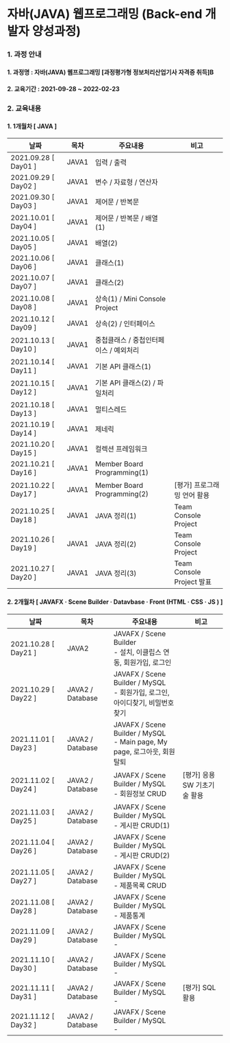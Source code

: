 # 자바(JAVA) 웹프로그래밍 (Back-end 개발자 양성과정)

### 1. 과정 안내  
#### 1. 과정명 : 자바(JAVA) 웹프로그래밍 [과정평가형 정보처리산업기사 자격증 취득]B
#### 2. 교육기간 : 2021-09-28 ~ 2022-02-23

### 2. 교육내용  
#### 1. 1개월차 [ JAVA ]
|날짜|목차|주요내용|비고|
|----|----|----|----|
|2021.09.28 [ Day01 ]|JAVA1|입력 / 출력||
|2021.09.29 [ Day02 ]|JAVA1|변수 / 자료형 / 연산자||
|2021.09.30 [ Day03 ]|JAVA1|제어문 / 반복문||
|2021.10.01 [ Day04 ]|JAVA1|제어문 / 반복문 / 배열(1)||
|2021.10.05 [ Day05 ]|JAVA1|배열(2)||
|2021.10.06 [ Day06 ]|JAVA1|클래스(1)||
|2021.10.07 [ Day07 ]|JAVA1|클래스(2)||
|2021.10.08 [ Day08 ]|JAVA1|상속(1) / Mini Console Project||
|2021.10.12 [ Day09 ]|JAVA1|상속(2) / 인터페이스||
|2021.10.13 [ Day10 ]|JAVA1|중첩클래스 / 중첩인터페이스 / 예외처리||
|2021.10.14 [ Day11 ]|JAVA1|기본 API 클래스(1)||
|2021.10.15 [ Day12 ]|JAVA1|기본 API 클래스(2) / 파일처리||
|2021.10.18 [ Day13 ]|JAVA1|멀티스레드||
|2021.10.19 [ Day14 ]|JAVA1|제네릭||
|2021.10.20 [ Day15 ]|JAVA1|컬렉션 프레임워크||
|2021.10.21 [ Day16 ]|JAVA1|Member Board Programming(1)||
|2021.10.22 [ Day17 ]|JAVA1|Member Board Programming(2)|[평가] 프로그래밍 언어 활용|
|2021.10.25 [ Day18 ]|JAVA1|JAVA 정리(1)|Team Console Project|
|2021.10.26 [ Day19 ]|JAVA1|JAVA 정리(2)|Team Console Project|
|2021.10.27 [ Day20 ]|JAVA1|JAVA 정리(3)|Team Console Project 발표|

#### 2. 2개월차 [ JAVAFX · Scene Builder · Datavbase · Front (HTML · CSS · JS ) ]
|날짜|목차|주요내용|비고|
|----|----|----|----|
|2021.10.28 [ Day21 ]|JAVA2|JAVAFX / Scene Builder <br>- 설치, 이클립스 연동, 회원가입, 로그인</br>||
|2021.10.29 [ Day22 ]|JAVA2 / Database|JAVAFX / Scene Builder / MySQL <br>- 회원가입, 로그인, 아이디찾기, 비밀번호찾기</br>||
|2021.11.01 [ Day23 ]|JAVA2 / Database|JAVAFX / Scene Builder / MySQL <br>- Main page, My page, 로그아웃, 회원탈퇴</br>||
|2021.11.02 [ Day24 ]|JAVA2 / Database|JAVAFX / Scene Builder / MySQL <br>- 회원정보 CRUD</br>|[평가] 응용SW 기초기술 활용|
|2021.11.03 [ Day25 ]|JAVA2 / Database|JAVAFX / Scene Builder / MySQL <br>- 게시판 CRUD(1)</br>||
|2021.11.04 [ Day26 ]|JAVA2 / Database|JAVAFX / Scene Builder / MySQL <br>- 게시판 CRUD(2)</br>||
|2021.11.05 [ Day27 ]|JAVA2 / Database|JAVAFX / Scene Builder / MySQL <br>- 제품목록 CRUD</br>||
|2021.11.08 [ Day28 ]|JAVA2 / Database|JAVAFX / Scene Builder / MySQL <br>- 제품통계</br>||
|2021.11.09 [ Day29 ]|JAVA2 / Database|JAVAFX / Scene Builder / MySQL <br>- </br>||
|2021.11.10 [ Day30 ]|JAVA2 / Database|JAVAFX / Scene Builder / MySQL <br>- </br>||
|2021.11.11 [ Day31 ]|JAVA2 / Database|JAVAFX / Scene Builder / MySQL <br>- </br>|[평가] SQL 활용|
|2021.11.12 [ Day32 ]|JAVA2 / Database|JAVAFX / Scene Builder / MySQL <br>- </br>||
